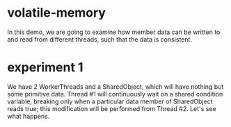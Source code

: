 # volatile-memory

In this demo, we are going to examine how member data can be written to and read from different threads, such that the data is consistent.

# experiment 1
We have 2 WorkerThreads and a SharedObject, which will have nothing but some primitive data. Thread #1 will continuously wait on a shared condition variable, breaking only when a particular data member of SharedObject reads true; this modification will be performed from Thread #2. Let's see what happens.